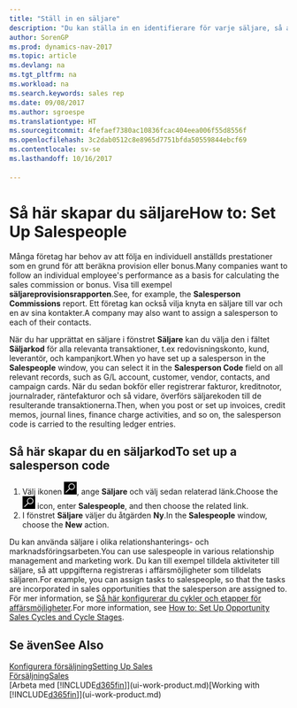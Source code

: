 ```yaml
---
title: "Ställ in en säljare"
description: "Du kan ställa in en identifierare för varje säljare, så att du kan övervaka prestanda för en enskild och tilldela en säljare till en kontakt."
author: SorenGP
ms.prod: dynamics-nav-2017
ms.topic: article
ms.devlang: na
ms.tgt_pltfrm: na
ms.workload: na
ms.search.keywords: sales rep
ms.date: 09/08/2017
ms.author: sgroespe
ms.translationtype: HT
ms.sourcegitcommit: 4fefaef7380ac10836fcac404eea006f55d8556f
ms.openlocfilehash: 3c2dab0512c8e8965d7751bfda50559844ebcf69
ms.contentlocale: sv-se
ms.lasthandoff: 10/16/2017

---
```

# <a name="how-to-set-up-salespeople"></a><span data-ttu-id="ade0d-103">Så här skapar du säljare</span><span class="sxs-lookup"><span data-stu-id="ade0d-103">How to: Set Up Salespeople</span></span>
<span data-ttu-id="ade0d-104">Många företag har behov av att följa en individuell anställds prestationer som en grund för att beräkna provision eller bonus.</span><span class="sxs-lookup"><span data-stu-id="ade0d-104">Many companies want to follow an individual employee's performance as a basis for calculating the sales commission or bonus.</span></span> <span data-ttu-id="ade0d-105">Visa till exempel **säljareprovisionsrapporten**.</span><span class="sxs-lookup"><span data-stu-id="ade0d-105">See, for example, the **Salesperson Commissions** report.</span></span> <span data-ttu-id="ade0d-106">Ett företag kan också vilja knyta en säljare till var och en av sina kontakter.</span><span class="sxs-lookup"><span data-stu-id="ade0d-106">A company may also want to assign a salesperson to each of their contacts.</span></span>

<span data-ttu-id="ade0d-107">När du har upprättat en säljare i fönstret **Säljare** kan du välja den i fältet **Säljarkod** för alla relevanta transaktioner, t.ex redovisningskonto, kund, leverantör, och kampanjkort.</span><span class="sxs-lookup"><span data-stu-id="ade0d-107">When yo have set up a salesperson in the **Salespeople** window, you can select it in the **Salesperson Code** field on all relevant records, such as G/L account, customer, vendor, contacts, and campaign cards.</span></span> <span data-ttu-id="ade0d-108">När du sedan bokför eller registrerar fakturor, kreditnotor, journalrader, räntefakturor och så vidare, överförs säljarekoden till de resulterande transaktionerna.</span><span class="sxs-lookup"><span data-stu-id="ade0d-108">Then, when you post or set up invoices, credit memos, journal lines, finance charge activities, and so on, the salesperson code is carried to the resulting ledger entries.</span></span>

## <a name="to-set-up-a-salesperson-code"></a><span data-ttu-id="ade0d-109">Så här skapar du en säljarkod</span><span class="sxs-lookup"><span data-stu-id="ade0d-109">To set up a salesperson code</span></span>
1. <span data-ttu-id="ade0d-110">Välj ikonen ![Söka efter sida eller rapport](media/ui-search/search_small.png "ikonen Söka efter sida eller rapport"), ange **Säljare** och välj sedan relaterad länk.</span><span class="sxs-lookup"><span data-stu-id="ade0d-110">Choose the ![Search for Page or Report](media/ui-search/search_small.png "Search for Page or Report icon") icon, enter **Salespeople**, and then choose the related link.</span></span>
2. <span data-ttu-id="ade0d-111">I fönstret **Säljare** väljer du åtgärden **Ny**.</span><span class="sxs-lookup"><span data-stu-id="ade0d-111">In the **Salespeople** window, choose the **New** action.</span></span>

<span data-ttu-id="ade0d-112">Du kan använda säljare i olika relationshanterings- och marknadsföringsarbeten.</span><span class="sxs-lookup"><span data-stu-id="ade0d-112">You can use salespeople in various relationship management and marketing work.</span></span> <span data-ttu-id="ade0d-113">Du kan till exempel tilldela aktiviteter till säljare, så att uppgifterna registreras i affärsmöjligheter som tilldelats säljaren.</span><span class="sxs-lookup"><span data-stu-id="ade0d-113">For example, you can assign tasks to salespeople, so that the tasks are incorporated in sales opportunities that the salesperson are assigned to.</span></span> <span data-ttu-id="ade0d-114">För mer information, se [Så här konfigurerar du cykler och etapper för affärsmöjligheter](marketing-how-setup-opportunity-sales-cycles-stages.md).</span><span class="sxs-lookup"><span data-stu-id="ade0d-114">For more information, see [How to: Set Up Opportunity Sales Cycles and Cycle Stages](marketing-how-setup-opportunity-sales-cycles-stages.md).</span></span>

## <a name="see-also"></a><span data-ttu-id="ade0d-115">Se även</span><span class="sxs-lookup"><span data-stu-id="ade0d-115">See Also</span></span>
[<span data-ttu-id="ade0d-116">Konfigurera försäljning</span><span class="sxs-lookup"><span data-stu-id="ade0d-116">Setting Up Sales</span></span>](sales-setup-sales.md)  
[<span data-ttu-id="ade0d-117">Försäljning</span><span class="sxs-lookup"><span data-stu-id="ade0d-117">Sales</span></span>](sales-manage-sales.md)  
<span data-ttu-id="ade0d-118">[Arbeta med [!INCLUDE[d365fin](includes/d365fin_md.md)]](ui-work-product.md)</span><span class="sxs-lookup"><span data-stu-id="ade0d-118">[Working with [!INCLUDE[d365fin](includes/d365fin_md.md)]](ui-work-product.md)</span></span>  

